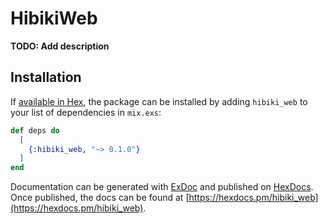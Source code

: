 # HibikiWeb

**TODO: Add description**

## Installation

If [available in Hex](https://hex.pm/docs/publish), the package can be installed
by adding `hibiki_web` to your list of dependencies in `mix.exs`:

```elixir
def deps do
  [
    {:hibiki_web, "~> 0.1.0"}
  ]
end
```

Documentation can be generated with [ExDoc](https://github.com/elixir-lang/ex_doc)
and published on [HexDocs](https://hexdocs.pm). Once published, the docs can
be found at [https://hexdocs.pm/hibiki_web](https://hexdocs.pm/hibiki_web).

